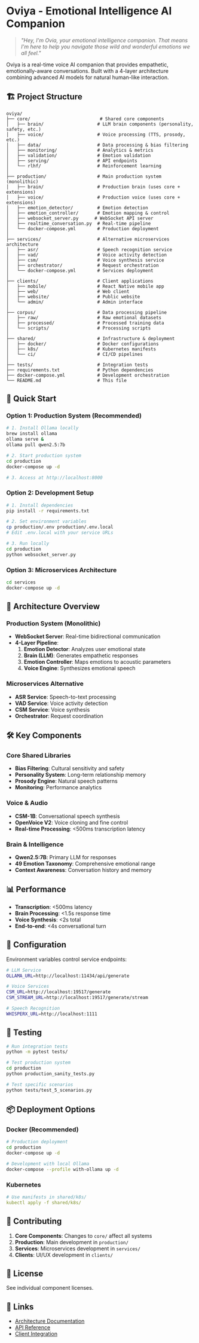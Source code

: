 # Oviya - Emotional Intelligence AI Companion

> *"Hey, I'm Ovia, your emotional intelligence companion. That means I'm here to help you navigate those wild and wonderful emotions we all feel."*

Oviya is a real-time voice AI companion that provides empathetic, emotionally-aware conversations. Built with a 4-layer architecture combining advanced AI models for natural human-like interaction.

## 🏗️ Project Structure

```
oviya/
├── core/                          # Shared core components
│   ├── brain/                    # LLM brain components (personality, safety, etc.)
│   ├── voice/                    # Voice processing (TTS, prosody, etc.)
│   ├── data/                     # Data processing & bias filtering
│   ├── monitoring/               # Analytics & metrics
│   ├── validation/               # Emotion validation
│   ├── serving/                  # API endpoints
│   └── rlhf/                     # Reinforcement learning
│
├── production/                   # Main production system (monolithic)
│   ├── brain/                    # Production brain (uses core + extensions)
│   ├── voice/                    # Production voice (uses core + extensions)
│   ├── emotion_detector/         # Emotion detection
│   ├── emotion_controller/       # Emotion mapping & control
│   ├── websocket_server.py      # WebSocket API server
│   ├── realtime_conversation.py  # Real-time pipeline
│   └── docker-compose.yml        # Production deployment
│
├── services/                     # Alternative microservices architecture
│   ├── asr/                      # Speech recognition service
│   ├── vad/                      # Voice activity detection
│   ├── csm/                      # Voice synthesis service
│   ├── orchestrator/             # Request orchestration
│   └── docker-compose.yml        # Services deployment
│
├── clients/                      # Client applications
│   ├── mobile/                   # React Native mobile app
│   ├── web/                      # Web client
│   ├── website/                  # Public website
│   └── admin/                    # Admin interface
│
├── corpus/                       # Data processing pipeline
│   ├── raw/                      # Raw emotional datasets
│   ├── processed/                # Processed training data
│   └── scripts/                  # Processing scripts
│
├── shared/                       # Infrastructure & deployment
│   ├── docker/                   # Docker configurations
│   ├── k8s/                      # Kubernetes manifests
│   └── ci/                       # CI/CD pipelines
│
├── tests/                        # Integration tests
├── requirements.txt              # Python dependencies
├── docker-compose.yml            # Development orchestration
└── README.md                     # This file
```

## 🚀 Quick Start

### Option 1: Production System (Recommended)

```bash
# 1. Install Ollama locally
brew install ollama
ollama serve &
ollama pull qwen2.5:7b

# 2. Start production system
cd production
docker-compose up -d

# 3. Access at http://localhost:8000
```

### Option 2: Development Setup

```bash
# 1. Install dependencies
pip install -r requirements.txt

# 2. Set environment variables
cp production/.env production/.env.local
# Edit .env.local with your service URLs

# 3. Run locally
cd production
python websocket_server.py
```

### Option 3: Microservices Architecture

```bash
cd services
docker-compose up -d
```

## 🎯 Architecture Overview

### Production System (Monolithic)
- **WebSocket Server**: Real-time bidirectional communication
- **4-Layer Pipeline**:
  1. **Emotion Detector**: Analyzes user emotional state
  2. **Brain (LLM)**: Generates empathetic responses
  3. **Emotion Controller**: Maps emotions to acoustic parameters
  4. **Voice Engine**: Synthesizes emotional speech

### Microservices Alternative
- **ASR Service**: Speech-to-text processing
- **VAD Service**: Voice activity detection
- **CSM Service**: Voice synthesis
- **Orchestrator**: Request coordination

## 🛠️ Key Components

### Core Shared Libraries
- **Bias Filtering**: Cultural sensitivity and safety
- **Personality System**: Long-term relationship memory
- **Prosody Engine**: Natural speech patterns
- **Monitoring**: Performance analytics

### Voice & Audio
- **CSM-1B**: Conversational speech synthesis
- **OpenVoice V2**: Voice cloning and fine control
- **Real-time Processing**: <500ms transcription latency

### Brain & Intelligence
- **Qwen2.5:7B**: Primary LLM for responses
- **49 Emotion Taxonomy**: Comprehensive emotional range
- **Context Awareness**: Conversation history and memory

## 📊 Performance

- **Transcription**: <500ms latency
- **Brain Processing**: <1.5s response time
- **Voice Synthesis**: <2s total
- **End-to-end**: <4s conversational turn

## 🔧 Configuration

Environment variables control service endpoints:

```bash
# LLM Service
OLLAMA_URL=http://localhost:11434/api/generate

# Voice Services
CSM_URL=http://localhost:19517/generate
CSM_STREAM_URL=http://localhost:19517/generate/stream

# Speech Recognition
WHISPERX_URL=http://localhost:1111
```

## 🧪 Testing

```bash
# Run integration tests
python -m pytest tests/

# Test production system
cd production
python production_sanity_tests.py

# Test specific scenarios
python tests/test_5_scenarios.py
```

## 📦 Deployment Options

### Docker (Recommended)
```bash
# Production deployment
cd production
docker-compose up -d

# Development with local Ollama
docker-compose --profile with-ollama up -d
```

### Kubernetes
```yaml
# Use manifests in shared/k8s/
kubectl apply -f shared/k8s/
```

## 🤝 Contributing

1. **Core Components**: Changes to `core/` affect all systems
2. **Production**: Main development in `production/`
3. **Services**: Microservices development in `services/`
4. **Clients**: UI/UX development in `clients/`

## 📄 License

See individual component licenses.

## 🔗 Links

- [Architecture Documentation](production/README.md)
- [API Reference](production/websocket_server.py)
- [Client Integration](clients/README.md)




